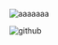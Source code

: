 ![aaaaaaa](https://user-images.githubusercontent.com/53274246/99927908-0ac06c00-2d6d-11eb-91d6-825594ef5e58.png)






![github](https://user-images.githubusercontent.com/53274246/99927619-f29c1d00-2d6b-11eb-94bb-6084800c249a.jpg)


